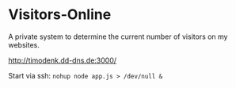 # Visitors-Online
A private system to determine the current number of visitors on my websites.

http://timodenk.dd-dns.de:3000/

Start via ssh: `nohup node app.js > /dev/null &`
